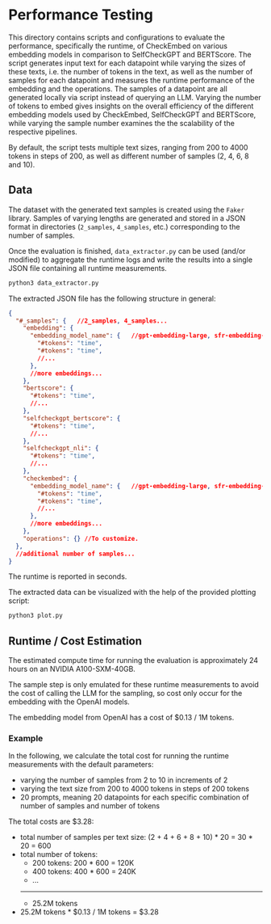 # Performance Testing

This directory contains scripts and configurations to evaluate the performance, specifically the runtime, of CheckEmbed on various embedding models in comparison to SelfCheckGPT and BERTScore.
The script generates input text for each datapoint while varying the sizes of these texts, i.e. the number of tokens in the text, as well as the number of samples for each datapoint and measures the runtime performance of the embedding and the operations.
The samples of a datapoint are all generated locally via script instead of querying an LLM.
Varying the number of tokens to embed gives insights on the overall efficiency of the different embedding models used by CheckEmbed, SelfCheckGPT and BERTScore, while varying the sample number examines the the scalability of the respective pipelines.

By default, the script tests multiple text sizes, ranging from 200 to 4000 tokens in steps of 200, as well as different number of samples (2, 4, 6, 8 and 10).

## Data

The dataset with the generated text samples is created using the `Faker` library. Samples of varying lengths are generated and stored in a JSON format in directories (`2_samples`, `4_samples`, etc.) corresponding to the number of samples.

Once the evaluation is finished, `data_extractor.py` can be used (and/or modified) to aggregate the runtime logs and write the results into a single JSON file containing all runtime measurements.
```python
python3 data_extractor.py
```

The extracted JSON file has the following structure in general:
```json
{
  "#_samples": {   //2_samples, 4_samples...
    "embedding": {
      "embedding_model_name": {   //gpt-embedding-large, sfr-embedding-mistral...
        "#tokens": "time",
        "#tokens": "time",
        //...
      },
      //more embeddings...
    },
    "bertscore": {
      "#tokens": "time",
      //...
    },
    "selfcheckgpt_bertscore": {
      "#tokens": "time",
      //...
    },
    "selfcheckgpt_nli": {
      "#tokens": "time",
      //...
    },
    "checkembed": {
      "embedding_model_name": {   //gpt-embedding-large, sfr-embedding-mistral...
        "#tokens": "time",
        "#tokens": "time",
        //...
      },
      //more embeddings...
    },
    "operations": {} //To customize.
  },
  //additional number of samples...
} 
```
The runtime is reported in seconds.

The extracted data can be visualized with the help of the provided plotting script:
```python
python3 plot.py
```

## Runtime / Cost Estimation

The estimated compute time for running the evaluation is approximately 24 hours on an NVIDIA A100-SXM-40GB.

The sample step is only emulated for these runtime measurements to avoid the cost of calling the LLM for the sampling, so cost only occur for the embedding with the OpenAI models.

The embedding model from OpenAI has a cost of $0.13 / 1M tokens.

### Example
In the following, we calculate the total cost for running the runtime measurements with the default parameters:
- varying the number of samples from 2 to 10 in increments of 2
- varying the text size from 200 to 4000 tokens in steps of 200 tokens
- 20 prompts, meaning 20 datapoints for each specific combination of number of samples and number of tokens

The total costs are $3.28:
- total number of samples per text size: (2 + 4 + 6 + 8 + 10) * 20 = 30 * 20 = 600
- total number of tokens:
  - 200 tokens: 200 * 600 = 120K
  - 400 tokens: 400 * 600 = 240K
  - ...
  ---
  - 25.2M tokens
- 25.2M tokens * $0.13 / 1M tokens = $3.28
